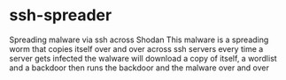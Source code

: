 # ssh-spreader
Spreading malware via ssh across Shodan
This malware is a spreading worm that copies itself over and over across ssh servers
every time a server gets infected the walware will download a copy of itself, a wordlist and a backdoor then runs the backdoor and the malware over and over
